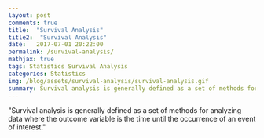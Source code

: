 ```yaml
---
layout: post
comments: true
title:  "Survival Analysis"
title2:  "Survival Analysis"
date:   2017-07-01 20:22:00
permalink: /survival-analysis/
mathjax: true
tags: Statistics Survival Analysis
categories: Statistics
img: /blog/assets/survival-analysis/survival-analysis.gif
summary: Survival analysis is generally defined as a set of methods for analyzing data where the outcome variable is the time until the occurrence of an event of interest...
---
```



"Survival analysis is generally defined as a set of methods for analyzing data where the outcome variable is the time until the occurrence of an event of interest."

